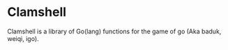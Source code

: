 # Clamshell

Clamshell is a library of Go(lang) functions for the game of go (Aka baduk,
weiqi, igo).
